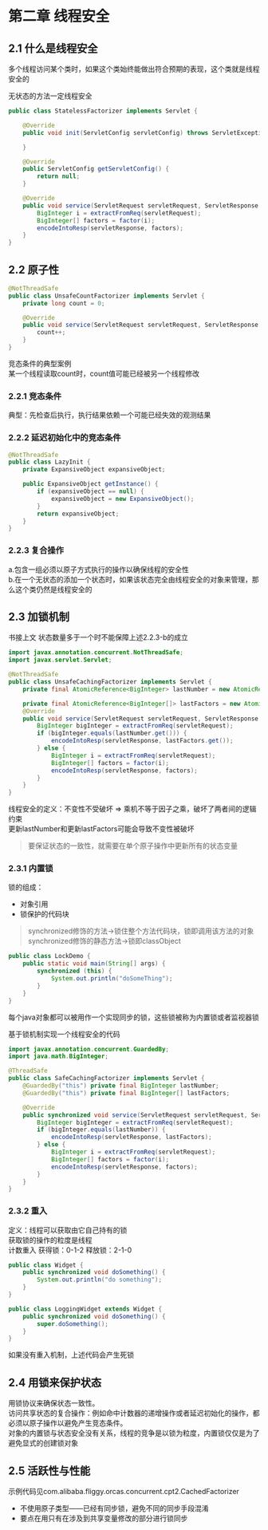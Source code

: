 # 第二章 线程安全

## 2.1 什么是线程安全

多个线程访问某个类时，如果这个类始终能做出符合预期的表现，这个类就是线程安全的

无状态的方法一定线程安全

```java
public class StatelessFactorizer implements Servlet {

    @Override
    public void init(ServletConfig servletConfig) throws ServletException {

    }

    @Override
    public ServletConfig getServletConfig() {
        return null;
    }

    @Override
    public void service(ServletRequest servletRequest, ServletResponse servletResponse) throws ServletException, IOException {
        BigInteger i = extractFromReq(servletRequest);
        BigInteger[] factors = factor(i);
        encodeIntoResp(servletResponse, factors);
    }
}
```

## 2.2 原子性

```java
@NotThreadSafe
public class UnsafeCountFactorizer implements Servlet {
    private long count = 0;

    @Override
    public void service(ServletRequest servletRequest, ServletResponse servletResponse) throws ServletException, IOException {
        count++;
    }
}
```

竞态条件的典型案例  
某一个线程读取count时，count值可能已经被另一个线程修改

### 2.2.1 竞态条件

典型：先检查后执行，执行结果依赖一个可能已经失效的观测结果  

### 2.2.2 延迟初始化中的竞态条件

```java
@NotThreadSafe
public class LazyInit {
    private ExpansiveObject expansiveObject;

    public ExpansiveObject getInstance() {
        if (expansiveObject == null) {
            expansiveObject = new ExpansiveObject();
        }
        return expansiveObject;
    }
}
```

### 2.2.3 复合操作

a.包含一组必须以原子方式执行的操作以确保线程的安全性  
b.在一个无状态的添加一个状态时，如果该状态完全由线程安全的对象来管理，那么这个类仍然是线程安全的

## 2.3 加锁机制

书接上文 状态数量多于一个时不能保障上述2.2.3-b的成立

```java
import javax.annotation.concurrent.NotThreadSafe;
import javax.servlet.Servlet;

@NotThreadSafe
public class UnsafeCachingFactorizer implements Servlet {
    private final AtomicReference<BigInteger> lastNumber = new AtomicReference<>();

    private final AtomicReference<BigInteger[]> lastFactors = new AtomicReference<>();
    @Override
    public void service(ServletRequest servletRequest, ServletResponse servletResponse) throws ServletException, IOException {
        BigInteger bigInteger = extractFromReq(servletRequest);
        if (bigInteger.equals(lastNumber.get())) {
            encodeIntoResp(servletResponse, lastFactors.get());
        } else {
            BigInteger i = extractFromReq(servletRequest);
            BigInteger[] factors = factor(i);
            encodeIntoResp(servletResponse, factors);
        }
    }
}
```

线程安全的定义：不变性不受破坏 => 乘机不等于因子之乘，破坏了两者间的逻辑约束  
更新lastNumber和更新lastFactors可能会导致不变性被破坏  

> 要保证状态的一致性，就需要在单个原子操作中更新所有的状态变量

### 2.3.1 内置锁

锁的组成：

+ 对象引用
+ 锁保护的代码块

> synchronized修饰的方法->锁住整个方法代码块，锁即调用该方法的对象
> synchronized修饰的静态方法->锁即classObject

```java
public class LockDemo {
    public static void main(String[] args) {
        synchronized (this) {
            System.out.println("doSomeThing");
        }
    }
}
```

每个java对象都可以被用作一个实现同步的锁，这些锁被称为内置锁或者监视器锁  

基于锁机制实现一个线程安全的代码

```java
import javax.annotation.concurrent.GuardedBy;
import java.math.BigInteger;

@ThreadSafe
public class SafeCachingFactorizer implements Servlet {
    @GuardedBy("this") private final BigInteger lastNumber;
    @GuardedBy("this") private final BigInteger[] lastFactors;

    @Override
    public synchronized void service(ServletRequest servletRequest, ServletResponse servletResponse) throws ServletException, IOException {
        BigInteger bigInteger = extractFromReq(servletRequest);
        if (bigInteger.equals(lastNumber)) {
            encodeIntoResp(servletResponse, lastFactors);
        } else {
            BigInteger i = extractFromReq(servletRequest);
            BigInteger[] factors = factor(i);
            encodeIntoResp(servletResponse, factors);
        }
    }
}
```

### 2.3.2 重入

定义：线程可以获取由它自己持有的锁  
获取锁的操作的粒度是线程  
计数重入 获得锁：0-1-2 释放锁：2-1-0

```java
public class Widget {
    public synchronized void doSomething() {
        System.out.println("do something");
    }
}

public class LoggingWidget extends Widget {
    public synchronized void doSomething() {
        super.doSomething();
    }
}
```

如果没有重入机制，上述代码会产生死锁

## 2.4 用锁来保护状态
用锁协议来确保状态一致性。  
访问共享状态的复合操作：例如命中计数器的递增操作或者延迟初始化的操作，都必须以原子操作以避免产生竞态条件。  
对象的内置锁与状态安全没有关系，线程的竞争是以锁为粒度，内置锁仅仅是为了避免显式的创建锁对象

## 2.5 活跃性与性能
示例代码见com.alibaba.fliggy.orcas.concurrent.cpt2.CachedFactorizer  
+ 不使用原子类型——已经有同步锁，避免不同的同步手段混淆
+ 要点在用只有在涉及到共享变量修改的部分进行锁同步

